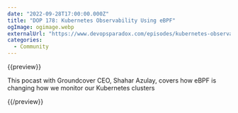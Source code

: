 ```yaml
---
date: "2022-09-28T17:00:00.000Z"
title: "DOP 178: Kubernetes Observability Using eBPF"
ogImage: ogimage.webp
externalUrl: "https://www.devopsparadox.com/episodes/kubernetes-observability-using-ebpf-178/"
categories:
  - Community
---
```


{{preview}}

This pocast with Groundcover CEO, Shahar Azulay, covers how eBPF is changing how we monitor our Kubernetes clusters

{{/preview}}
